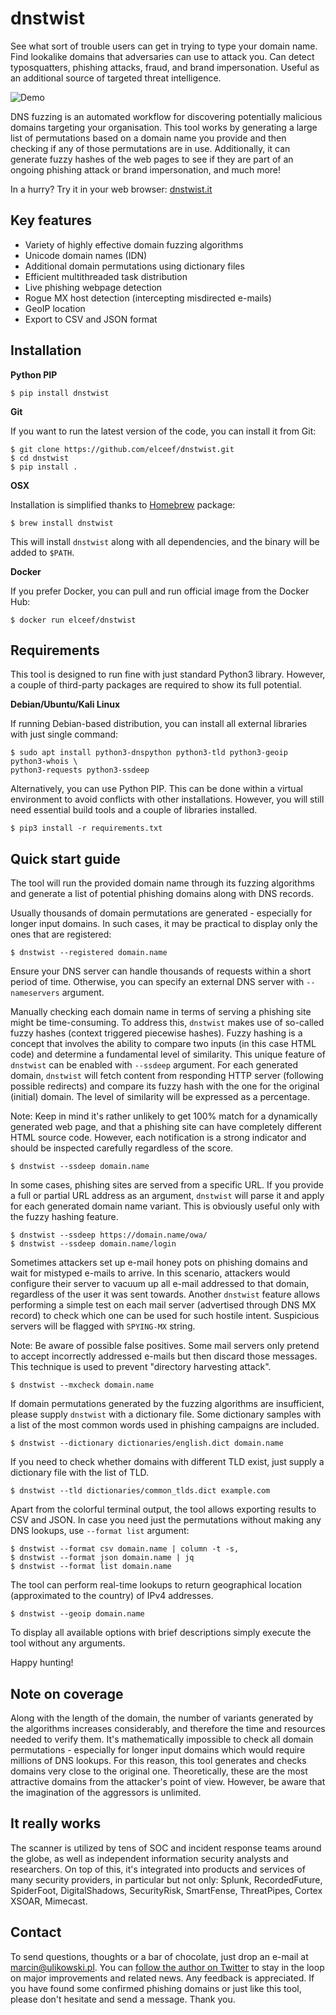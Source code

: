 dnstwist
========

See what sort of trouble users can get in trying to type your domain name.
Find lookalike domains that adversaries can use to attack you. Can detect
typosquatters, phishing attacks, fraud, and brand impersonation. Useful as an
additional source of targeted threat intelligence.

![Demo](/docs/demo.gif)

DNS fuzzing is an automated workflow for discovering potentially malicious
domains targeting your organisation. This tool works by generating a large list
of permutations based on a domain name you provide and then checking if any of
those permutations are in use.
Additionally, it can generate fuzzy hashes of the web pages to see if they are
part of an ongoing phishing attack or brand impersonation, and much more!

In a hurry? Try it in your web browser: [dnstwist.it](https://dnstwist.it)


Key features
------------

- Variety of highly effective domain fuzzing algorithms
- Unicode domain names (IDN)
- Additional domain permutations using dictionary files
- Efficient multithreaded task distribution
- Live phishing webpage detection
- Rogue MX host detection (intercepting misdirected e-mails)
- GeoIP location
- Export to CSV and JSON format


Installation
------------

**Python PIP**

```
$ pip install dnstwist
```

**Git**

If you want to run the latest version of the code, you can install it from Git:

```
$ git clone https://github.com/elceef/dnstwist.git
$ cd dnstwist
$ pip install .
```

**OSX**

Installation is simplified thanks to [Homebrew](https://brew.sh/) package:

```
$ brew install dnstwist
```

This will install `dnstwist` along with all dependencies, and the binary will
be added to `$PATH`.

**Docker**

If you prefer Docker, you can pull and run official image from the Docker Hub:

```
$ docker run elceef/dnstwist
```


Requirements
------------

This tool is designed to run fine with just standard Python3 library. However,
a couple of third-party packages are required to show its full potential.

**Debian/Ubuntu/Kali Linux**

If running Debian-based distribution, you can install all external libraries
with just single command:

```
$ sudo apt install python3-dnspython python3-tld python3-geoip python3-whois \
python3-requests python3-ssdeep
```

Alternatively, you can use Python PIP. This can be done within a virtual
environment to avoid conflicts with other installations. However, you will
still need essential build tools and a couple of libraries installed.

```
$ pip3 install -r requirements.txt
```


Quick start guide
-----------------

The tool will run the provided domain name through its fuzzing algorithms and
generate a list of potential phishing domains along with DNS records.

Usually thousands of domain permutations are generated - especially for longer
input domains. In such cases, it may be practical to display only the ones that
are registered:

```
$ dnstwist --registered domain.name
```

Ensure your DNS server can handle thousands of requests within a short period
of time. Otherwise, you can specify an external DNS server with `--nameservers`
argument.

Manually checking each domain name in terms of serving a phishing site might be
time-consuming. To address this, `dnstwist` makes use of so-called fuzzy hashes
(context triggered piecewise hashes). Fuzzy hashing is a concept that involves
the ability to compare two inputs (in this case HTML code) and determine a
fundamental level of similarity. This unique feature of `dnstwist` can be
enabled with `--ssdeep` argument. For each generated domain, `dnstwist` will
fetch content from responding HTTP server (following possible redirects) and
compare its fuzzy hash with the one for the original (initial) domain. The
level of similarity will be expressed as a percentage.

Note: Keep in mind it's rather unlikely to get 100% match for a dynamically
generated web page, and that a phishing site can have completely different HTML
source code. However, each notification is a strong indicator and should be
inspected carefully regardless of the score.

```
$ dnstwist --ssdeep domain.name
```

In some cases, phishing sites are served from a specific URL. If you provide a
full or partial URL address as an argument, `dnstwist` will parse it and apply
for each generated domain name variant. This is obviously useful only with the
fuzzy hashing feature.

```
$ dnstwist --ssdeep https://domain.name/owa/
$ dnstwist --ssdeep domain.name/login
```

Sometimes attackers set up e-mail honey pots on phishing domains and wait for
mistyped e-mails to arrive. In this scenario, attackers would configure their
server to vacuum up all e-mail addressed to that domain, regardless of the user
it was sent towards. Another `dnstwist` feature allows performing a simple test
on each mail server (advertised through DNS MX record) to check which one can
be used for such hostile intent. Suspicious servers will be flagged with
`SPYING-MX` string.

Note: Be aware of possible false positives. Some mail servers only pretend to
accept incorrectly addressed e-mails but then discard those messages. This
technique is used to prevent "directory harvesting attack".

```
$ dnstwist --mxcheck domain.name
```

If domain permutations generated by the fuzzing algorithms are insufficient,
please supply `dnstwist` with a dictionary file. Some dictionary samples with
a list of the most common words used in phishing campaigns are included.

```
$ dnstwist --dictionary dictionaries/english.dict domain.name
```

If you need to check whether domains with different TLD exist, just supply
a dictionary file with the list of TLD.

```
$ dnstwist --tld dictionaries/common_tlds.dict example.com
```

Apart from the colorful terminal output, the tool allows exporting results to
CSV and JSON. In case you need just the permutations without making any DNS
lookups, use `--format list` argument:

```
$ dnstwist --format csv domain.name | column -t -s,
$ dnstwist --format json domain.name | jq
$ dnstwist --format list domain.name
```

The tool can perform real-time lookups to return geographical location
(approximated to the country) of IPv4 addresses.

```
$ dnstwist --geoip domain.name
```

To display all available options with brief descriptions simply execute the
tool without any arguments.

Happy hunting!


Note on coverage
----------------

Along with the length of the domain, the number of variants generated by the
algorithms increases considerably, and therefore the time and resources needed
to verify them. It's mathematically impossible to check all domain
permutations - especially for longer input domains which would require millions
of DNS lookups.
For this reason, this tool generates and checks domains very close to the
original one. Theoretically, these are the most attractive domains from the
attacker's point of view. However, be aware that the imagination of the
aggressors is unlimited.


It really works
---------------

The scanner is utilized by tens of SOC and incident response teams around the
globe, as well as independent information security analysts and researchers.
On top of this, it's integrated into products and services of many security
providers, in particular but not only:
Splunk, RecordedFuture, SpiderFoot, DigitalShadows, SecurityRisk, SmartFense,
ThreatPipes, Cortex XSOAR, Mimecast.


Contact
-------

To send questions, thoughts or a bar of chocolate, just drop an e-mail at
[marcin@ulikowski.pl](mailto:marcin@ulikowski.pl).
You can [follow the author on Twitter](https://twitter.com/elceef) to stay in
the loop on major improvements and related news.
Any feedback is appreciated. If you have found some confirmed phishing domains
or just like this tool, please don't hesitate and send a message. Thank you.
